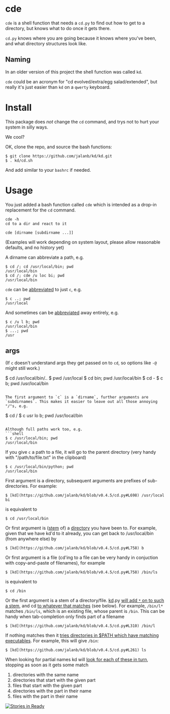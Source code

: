 cde
===

`cde` is a shell function that needs a `cd.py` to find out how to get to a directory, but knows what to do once it gets there.

`cd.py` knows where you are going because it knows where you've been, and what directory structures look like.

Naming
------

In an older version of this project the shell function was called `kd`.

`cde` could be an acronym for "cd evolved/extra/egg salad/extended", but really it's just easier than `kd` on a `qwerty` keyboard.

Install
=======

This package does *not* change the `cd` command, and trys not to hurt your system in silly ways.

We cool?

OK, clone the repo, and source the bash functions:
```shell
$ git clone https://github.com/jalanb/kd/kd.git
$ . kd/cd.sh
```

And add similar to your `bashrc` if needed.

Usage
=====

You just added a bash function called `cde` which is intended as a drop-in replacement for the `cd` command.
```shell
cde -h
cd to a dir and react to it

cde [dirname [subdirname ...]]
```

(Examples will work depending on system layout, please allow reasonable defaults, and no history yet)

A dirname can abbreviate a path, e.g.
```shell
$ cd /; cd /usr/local/bin; pwd
/usr/local/bin
$ cd /; cde /u loc bi; pwd
/usr/local/bin
```

`cde` can be [abbreviated](https://github.com/jalanb/kd/blob/v0.4.5/cd.sh#L19) to just `c`, e.g.
```
$ c ..; pwd
/usr/local
```

And sometimes can be [abbreviated](https://github.com/jalanb/kd/blob/v0.4.5/cd.sh#L90) away entirely, e.g.
```shell
$ c /u l b; pwd
/usr/local/bin
$ ...; pwd
/usr
```

args
----

(If `c` doesn't understand args they get passed on to `cd`, so options like `-@` might still work.)

$ cd /usr/local/bin/..
$ pwd
/usr/local
$ cd bin; pwd
/usr/local/bin
$ cd -
$ c b; pwd
/usr/local/bin
```

The first argument to `c` is a `dirname`, further arguments are `subdirnames`. This makes it easier to leave out all those annoying "/"s, e.g.
```
$ cd /
$ c usr lo b; pwd
/usr/local/bin
```

Although full paths work too, e.g.
```shell
$ c /usr/local/bin; pwd
/usr/local/bin
```
If you give `c` a path to a file, it will go to the parent directory (very handy with "/path/to/file.txt" in the clipboard)
```shell
$ c /usr/local/bin/python; pwd
/usr/local/bin
```

First argument is a directory, subsequent arguments are prefixes of sub-directories. For example:

    $ [kd](https://github.com/jalanb/kd/blob/v0.4.5/cd.py#L698) /usr/local bi

is equivalent to

    $ cd /usr/local/bin

Or first argument is ([stem](https://github.com/jalanb/kd/blob/v0.4.5/cd.py#L624) of) a [directory](https://github.com/jalanb/kd/blob/v0.4.5/cd.py#L302) you have been to. For example, given that we have kd'd to it already, you can get back to /usr/local/bin (from anywhere else) by

    $ [kd](https://github.com/jalanb/kd/blob/v0.4.5/cd.py#L758) b

Or first argument is a file (cd'ing to a file can be very handy in conjuction with copy-and-paste of filenames), for example

    $ [kd](https://github.com/jalanb/kd/blob/v0.4.5/cd.py#L758) /bin/ls

is equivalent to

    $ cd /bin

Or the first argument is a stem of a directory/file. [kd](https://github.com/jalanb/kd/blob/v0.4.5/cd.py#L758).py [will add `*` on to such a stem](https://github.com/jalanb/kd/blob/v0.4.5/cd.py#L108), and cd [to whatever that matches](https://github.com/jalanb/kd/blob/v0.4.5/cd.sh#L30) (see below). For example, `/bin/l*` matches `/bin/ls`, which is an existing file, whose parent is `/bin`. This can be handy when tab-completion only finds part of a filename

    $ [kd](https://github.com/jalanb/kd/blob/v0.4.5/cd.py#L310) /bin/l

If nothing matches then it [tries directories in $PATH which have matching executables](https://github.com/jalanb/kd/blob/v0.4.5/cd.py#L261). For example, this will give `/bin`:

    $ [kd](https://github.com/jalanb/kd/blob/v0.4.5/cd.py#L261) ls

When looking for partial names kd will [look for each of these in turn](https://github.com/jalanb/kd/blob/v0.4.5/cd.py#L649), stopping as soon as it gets some match

1. directories with the same name
2. directories that start with the given part
3. files that start with the given part
4. directories with the part in their name
4. files with the part in their name


[![Stories in Ready](https://badge.waffle.io/jalanb/kd.png?label=ready)](http://waffle.io/jalanb/kd)
